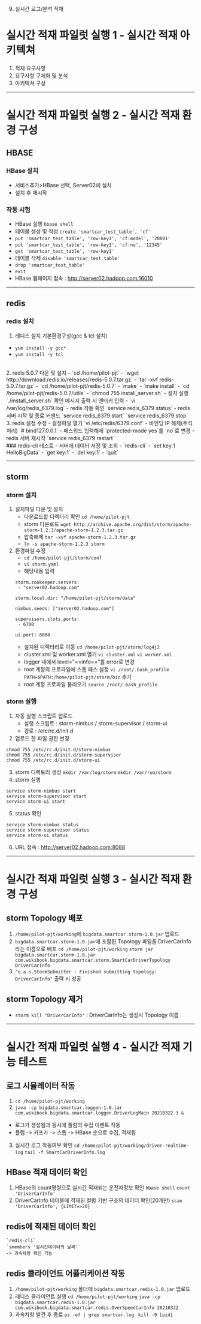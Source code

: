 9. 실시간 로그/분석 적재

# 실시간 적재 파일럿 실행 1 - 실시간 적재 아키텍쳐
1. 적재 요구사항
2. 요구사항 구체화 및 분석
3. 아키텍쳐 구상
---
# 실시간 적재 파일럿 실행 2 - 실시간 적재 환경 구성
## HBASE
### HBase 설치
- 서비스추가>HBase 선택, Server02에 설치
- 설치 후 재시작

### 작동 시험
- HBase 실행
`hbase shell`
- 테이블 생성 및 작성
`create 'smartcar_test_table', 'cf'`
- `put 'smartcar_test_table', 'row-key1', 'cf:model', 'Z0001'`
- `put 'smartcar_test_table', 'row-key1', 'cf:no', '12345'`
- `get 'smartcar_test_table', 'row-key1'`
- 테이블 삭제
`disable 'smartcar_test_table'`
- `drop 'smartcar_test_table'`
- `exit`
- HBase 웹페이지 접속 : http://server02.hadoop.com:16010

---
## redis
### redis 설치
1. 레디스 설치 기본환경구성(gcc & tcl 설치)
- `yum install -y gcc*`
- `yum install -y tcl`
<br>
2. redis 5.0.7 다운 및 설치
- `cd /home/pilot-pjt`
- `wget http://download.redis.io/releases/redis-5.0.7.tar.gz`
- `tar -xvf redis-5.0.7.tar.gz`
- `cd /home/pilot-pjt/redis-5.0.7`
- `make`
- `make install`
- `cd /home/pilot-pjt/redis-5.0.7/utils`
- `chmod 755 install_server.sh`
- 설치 실행
`./install_server.sh`
확인 메시지 출력 시 엔터키 입력
- `vi /var/log/redis_6379.log`
- redis 작동 확인
`service redis_6379 status`
- redis 서버 시작 및 종료 커맨드
`service redis_6379 start`
`service redis_6379 stop`
<br>
3. redis 설정 수정
- 설정파일 열기
`vi /etc/redis/6379.conf`
- 바인딩 IP 해제(주석처리)
`# bind127.0.0.1`
- 패스워드 입력해제
`protected-mode yes`를 `no`로 변경
- redis 서버 재시작
`service redis_6379 restart`
<br>
### redis-cli 테스트
- 서버에 데이터 저장 및 조회 
- `redis-cli`
- `set key:1 HelloBigData`
- `get key:1`
- `del key:1`
- `quit`

---
## storm
### storm 설치
1. 설치파일 다운 및 설치
	- 다운로드할 디렉터리 확인
	`cd /home/pilot-pjt`
	- storm 다운로드
	`wget http://archive.apache.org/dist/storm/apache-storm-1.2.3/apache-storm-1.2.3.tar.gz`
	- 압축해제
	`tar -xvf apache-storm-1.2.3.tar.gz`
	- `ln -s apache-storm-1.2.3 storm`
2. 환경파일 수정
	- `cd /home/pilot-pjt/storm/conf`
	- `vi storm.yaml`
	- 해당내용 입력
	```unix
	storm.zookeeper.servers:
	 - "server02.hadoop.com"
	
	storm.local.dir: "/home/pilot-pjt/storm/data"
	
	nimbus.seeds: ["server02.hadoop.com"]
	
	supervisors.slots.ports:
	 - 6700
	
	ui.port: 8088
	```
	- 설치된 디렉터리로 이동
	`cd /home/pilot-pjt/storm/log4j2`
	- cluster.xml 및 worker.xml 열기
	`vi cluster.xml`
	`vi worker.xml`
	- logger 내에서 level="==info=="를 error로 변경
	- root 계정의 프로파일에 스톰 패스 설정
	`vi /root/.bash_profile`
	`PATH=$PATH:/home/pilot-pjt/storm/bin` 추가
	- root 계정 프로파일 불러오기
	`source /root/.bash_profile`
	
### storm 실행
1. 자동 실행 스크립트 업로드
	- 실행 스크립트 : storm-nimbus / storm-supervisor / storm-ui
	- 경로 : /etc/rc.d/init.d
2. 업로드 한 파일 권한 변경
```
chmod 755 /etc/rc.d/init.d/storm-nimbus
chmod 755 /etc/rc.d/init.d/storm-supervisor
chmod 755 /etc/rc.d/init.d/storm-ui
```
3. storm 디렉토리 생성
	`mkdir /var/log/storm`
	`mkdir /var/run/storm`
4. storm 실행
```
service storm-nimbus start
service storm-supervisor start
service storm-ui start
```
5. status 확인
```
service storm-nimbus status
service storm-supervisor status
service storm-ui status
```
6. URL 접속 : http://server02.hadoop.com:8088

---
# 실시간 적재 파일럿 실행 3 - 실시간 적재 환경 구성
## storm Topology 배포
1. `/home/pilot-pjt/working`에 `bigdata.smartcar.storm-1.0.jar` 업로드
2. `bigdata.smartcar.storm-1.0.jar`에 포함된 Topology 파일을 DriverCarInfo라는 이름으로 배포
	`cd /home/pilot-pjt/working`
	`storm jar bigdata.smartcar.storm-1.0.jar com.wikibook.bigdata.smartcar.storm.SmartCarDriverTopology DriverCarInfo`
3. `"o.a.s.StormSubmitter - Finished submitting topology: DriverCarInfo"` 출력 시 성공

## storm Topology 제거
- `storm kill "DriverCarInfo"` : DriverCarInfo는 생성시 Topology 이름

---
# 실시간 적재 파일럿 실행 4 - 실시간 적재 기능 테스트
## 로그 시뮬레이터 작동
1. `cd /home/pilot-pjt/working`
2. `java -cp bigdata.smartcar.loggen-1.0.jar com.wikibook.bigdata.smartcar.loggen.DriverLogMain 20210322 3 &`
- 로그가 생성됨과 동시에 플럼의 수집 이벤트 작동
- 플럼 -> 카프카 -> 스톰 -> HBase 순으로 수집, 적재됨
3. 실시간 로그 작동여부 확인
	`cd /home/pilot-pjt/working/driver-realtime-log`
	`tail -f SmartCarDriverInfo.log`
	
## HBase 적재 데이터 확인
1. HBase의 count명령으로 실시간 적재되는 운전자정보 확인
	`hbase shell`
	`count 'DriverCarInfo'`
2. DriverCarInfo 테이블에 적재된 컬럼 기반 구조의 데이터 확인(20개만)
	`scan 'DriverCarInfo', {LIMIT=>20}`

## redis에 적재된 데이터 확인
	`redis-cli`
	`smembers '실시간데이터의 날짜'`
	-> 과속차량 확인 가능
	
## redis 클라이언트 어플리케이션 작동
1. `/home/pilot-pjt/working` 폴더에 `bigdata.smartcar.redis-1.0.jar` 업로드
2. 레디스 클라이언트 실행
	`cd /home/pilot-pjt/working`
	`java -cp bigdata.smartcar.redis-1.0.jar com.wikibook.bigdata.smartcar.redis.OverSpeedCarInfo 20210322`
3. 과속차량 발견 후 종료
	`ps -ef | grep smartcar.log`
	` kill -9 [pid]`